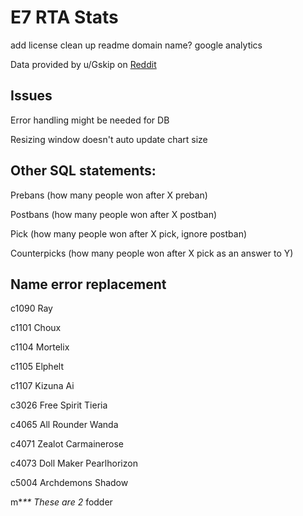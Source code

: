 # E7 RTA Stats

add license
clean up readme
domain name?
google analytics

Data provided by u/Gskip on [Reddit](https://www.reddit.com/r/EpicSeven/comments/lferb2/real_rta_dataset_8000_accounts_60000_recent/)

## Issues

Error handling might be needed for DB

Resizing window doesn't auto update chart size

## Other SQL statements:

Prebans (how many people won after X preban)

Postbans (how many people won after X postban)

Pick (how many people won after X pick, ignore postban)

Counterpicks (how many people won after X pick as an answer to Y)

## Name error replacement

c1090 Ray

c1101 Choux

c1104 Mortelix

c1105 Elphelt

c1107 Kizuna Ai

c3026 Free Spirit Tieria

c4065 All Rounder Wanda

c4071 Zealot Carmainerose

c4073 Doll Maker Pearlhorizon

c5004 Archdemons Shadow

m\*_\*\* These are 2_ fodder
